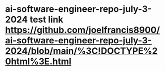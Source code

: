 # ai-software-engineer-repo-july-3-2024 test link https://github.com/joelfrancis8900/ai-software-engineer-repo-july-3-2024/blob/main/%3C!DOCTYPE%20html%3E.html


